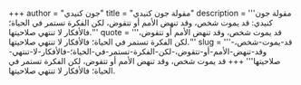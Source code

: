 +++
author = "جون كنيدي"
title = "مقولة جون كنيدي"
description = '''مقولة جون كنيدي: قد يموت شخص، وقد تنهض الأمم أو تتقوض، لكن الفكرة تستمر في الحياة؛ فالأفكار لا تنتهي صلاحيتها.'''
quote = '''قد يموت شخص، وقد تنهض الأمم أو تتقوض، لكن الفكرة تستمر في الحياة؛ فالأفكار لا تنتهي صلاحيتها.'''
slug = '''قد-يموت-شخص،-وقد-تنهض-الأمم-أو-تتقوض،-لكن-الفكرة-تستمر-في-الحياة؛-فالأفكار-لا-تنتهي-صلاحيتها'''
+++
قد يموت شخص، وقد تنهض الأمم أو تتقوض، لكن الفكرة تستمر في الحياة؛ فالأفكار لا تنتهي صلاحيتها.
